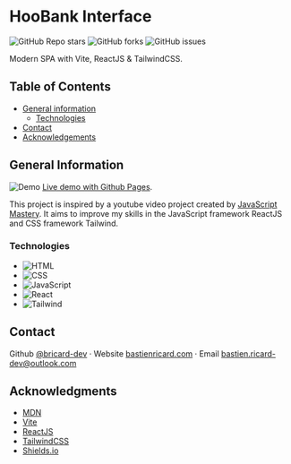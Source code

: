 # HooBank Interface

![GitHub Repo stars](https://img.shields.io/github/stars/bricard-dev/hoobank-interface)
![GitHub forks](https://img.shields.io/github/forks/bricard-dev/hoobank-interface)
![GitHub issues](https://img.shields.io/github/issues/bricard-dev/hoobank-interface)

Modern SPA with Vite, ReactJS & TailwindCSS.

## Table of Contents

- [General information](#general-information)
  - [Technologies](#technologies)
- [Contact](#contact)
- [Acknowledgements](#acknowledgments)

## General Information

![Demo](https://i.ibb.co/xJ0CTZZ/demo.png)
[Live demo with Github Pages](https://bricard-dev.github.io/hoobank-interface/).

This project is inspired by a youtube video project created by [JavaScript Mastery](https://www.youtube.com/@javascriptmastery). It aims to improve my skills in the JavaScript framework ReactJS and CSS framework Tailwind.

### Technologies

- ![HTML](https://img.shields.io/badge/HTML5-E34F26?style=flat&logo=html5&logoColor=white)
- ![CSS](https://img.shields.io/badge/CSS3-1572B6?style=flat&logo=css3&logoColor=white)
- ![JavaScript](https://img.shields.io/badge/JavaScript-F7DF1E?style=flat&logo=javascript&logoColor=black)
- ![React](https://img.shields.io/badge/React-61DAFB?style=flat&logo=react&logoColor=black)
- ![Tailwind](https://img.shields.io/badge/Tailwind-06B6D4?style=flat&logo=tailwind-css&logoColor=white)

## Contact

Github [@bricard-dev](https://github.com/bricard-dev) · Website [bastienricard.com](https://bastienricard.com) · Email bastien.ricard-dev@outlook.com

## Acknowledgments

- [MDN](https://developer.mozilla.org/en-US/)
- [Vite](https://vitejs.dev/)
- [ReactJS](https://reactjs.org)
- [TailwindCSS](https://tailwindcss.com/)
- [Shields.io](https://shields.io)
